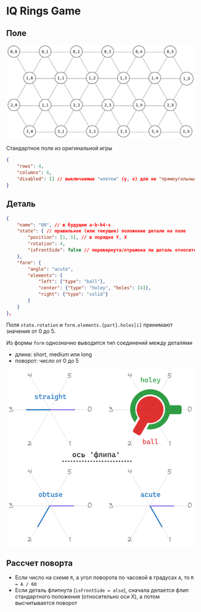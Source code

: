 # IQ Rings Game

## Поле

![Стандартное поле из оригинальной игры](images/field.png)

Стандартное поле из оригинальной игры

```json
{
    "rows": 4,
    "columns": 6,
    "disabled": [] // выключаемые "клетки" (y, x) для не "прямоугольных" полей
}
```

## Деталь

```json
{
    "name": "00", // в будущем a-b-h4-s
    "state": { // правильное (или текущее) положение детали на поле
        "position": [1, 5], // в порядке Y, X
        "rotation": 4,
        "isFrontSide": false // перевернута/отражена ли деталь относительно оси X
    },
    "form": {
        "angle": "acute",
        "elements": {
            "left": {"type": "ball"},
            "center": {"type": "holey", "holes": [4]},
            "right": {"type": "solid"}
        }
    }
},
```

Поля `state.rotation` и `form.elements.{part}.holes[i]` принимают значения от 0 до 5.

Из формы `form` однозначно выводится тип соединений между деталями

- длина: short, medium или long
- поворот: число от 0 до 5

![Координаты вращения](images/detail.png)

## Рассчет поворта

- Если число на схеме `R`, а угол поворота по часовой в градусах `A`, то `R = A / 60`
- Если деталь флипнута (`isFrontSide = alse`), сначала делается флип стандартного положения (относительно оси X), а потом высчитывается поворот